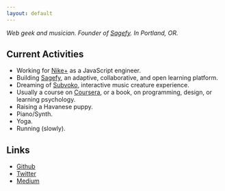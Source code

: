```yaml
---
layout: default
---
```


_Web geek and musician. Founder of [Sagefy](https://sagefy.org/). In Portland, OR._

Current Activities
------------------

- Working for [Nike+](https://secure-nikeplus.nike.com/plus/) as a JavaScript engineer.
- Building [Sagefy](https://sagefy.org/), an adaptive, collaborative, and open learning platform.
- Dreaming of [Subvoko](https://github.com/heiskr/subvoko), interactive music creature experience.
- Usually a course on [Coursera](https://www.coursera.org/), or a book, on programming, design, or learning psychology.
- Raising a Havanese puppy.
- Piano/Synth.
- Yoga.
- Running (slowly).

Links
-----

- [<i class="fa fa-github"></i> Github](https://github.com/heiskr)
- [<i class="fa fa-twitter"></i> Twitter](https://twitter.com/heiskr)
- [<i class="fa fa-medium"></i> Medium](https://medium.com/@heiskr)
